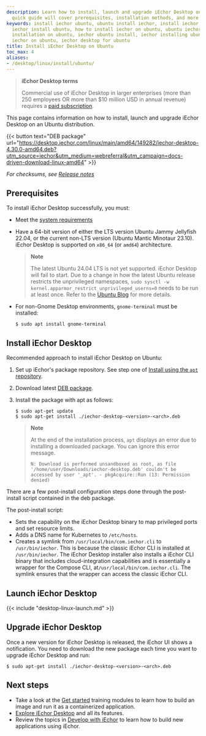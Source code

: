 ```yaml
---
description: Learn how to install, launch and upgrade iEchor Desktop on Ubuntu. This
  quick guide will cover prerequisites, installation methods, and more.
keywords: install iechor ubuntu, ubuntu install iechor, install iechor on ubuntu,
  iechor install ubuntu, how to install iechor on ubuntu, ubuntu iechor install, iechor
  installation on ubuntu, iechor ubuntu install, iechor installing ubuntu, installing
  iechor on ubuntu, iechor desktop for ubuntu
title: Install iEchor Desktop on Ubuntu
toc_max: 4
aliases:
- /desktop/linux/install/ubuntu/
---
```


> **iEchor Desktop terms**
>
> Commercial use of iEchor Desktop in larger enterprises (more than 250
> employees OR more than $10 million USD in annual revenue) requires a [paid
> subscription](https://www.iechor.com/pricing/).

This page contains information on how to install, launch and upgrade iEchor Desktop on an Ubuntu distribution.

{{< button text="DEB package" url="https://desktop.iechor.com/linux/main/amd64/149282/iechor-desktop-4.30.0-amd64.deb?utm_source=iechor&utm_medium=webreferral&utm_campaign=docs-driven-download-linux-amd64" >}}

_For checksums, see [Release notes](../release-notes.md)_

## Prerequisites

To install iEchor Desktop successfully, you must:

- Meet the [system requirements](linux-install.md#system-requirements)
- Have a 64-bit version of either the LTS version Ubuntu Jammy Jellyfish 22.04, or the current non-LTS version (Ubuntu Mantic Minotaur 23.10). iEchor Desktop is supported on `x86_64` (or `amd64`) architecture.
   > **Note**
   >
   > The latest Ubuntu 24.04 LTS is not yet supported. iEchor Desktop will fail to start. Due to a change in how the latest Ubuntu release restricts the unprivileged namespaces, `sudo sysctl -w kernel.apparmor_restrict_unprivileged_userns=0` needs to be run at least once. Refer to the [Ubuntu Blog](https://ubuntu.com/blog/ubuntu-23-10-restricted-unprivileged-user-namespaces) for more details.
  
- For non-Gnome Desktop environments, `gnome-terminal` must be installed:
  ```console
  $ sudo apt install gnome-terminal
  ```

## Install iEchor Desktop

Recommended approach to install iEchor Desktop on Ubuntu:

1. Set up iEchor's package repository.
   See step one of [Install using the `apt` repository](../../engine/install/ubuntu.md#install-using-the-repository).

2. Download latest [DEB package](https://desktop.iechor.com/linux/main/amd64/149282/iechor-desktop-4.30.0-amd64.deb?utm_source=iechor&utm_medium=webreferral&utm_campaign=docs-driven-download-linux-amd64).

3. Install the package with apt as follows:

   ```console
   $ sudo apt-get update
   $ sudo apt-get install ./iechor-desktop-<version>-<arch>.deb
   ```

   > **Note**
   >
   > At the end of the installation process, `apt` displays an error due to installing a downloaded package. You
   > can ignore this error message.
   >
   > ```text
   > N: Download is performed unsandboxed as root, as file '/home/user/Downloads/iechor-desktop.deb' couldn't be accessed by user '_apt'. - pkgAcquire::Run (13: Permission denied)
   > ```

There are a few post-install configuration steps done through the post-install script contained in the deb package.

The post-install script:

- Sets the capability on the iEchor Desktop binary to map privileged ports and set resource limits.
- Adds a DNS name for Kubernetes to `/etc/hosts`.
- Creates a symlink from `/usr/local/bin/com.iechor.cli` to `/usr/bin/iechor`.
  This is because the classic iEchor CLI is installed at `/usr/bin/iechor`. The iEchor Desktop installer also installs a iEchor CLI binary that includes cloud-integration capabilities and is essentially a wrapper for the Compose CLI, at`/usr/local/bin/com.iechor.cli`. The symlink ensures that the wrapper can access the classic iEchor CLI. 

## Launch iEchor Desktop

{{< include "desktop-linux-launch.md" >}}

## Upgrade iEchor Desktop

Once a new version for iEchor Desktop is released, the iEchor UI shows a notification.
You need to download the new package each time you want to upgrade iEchor Desktop and run:

```console
$ sudo apt-get install ./iechor-desktop-<version>-<arch>.deb
```

## Next steps

- Take a look at the [Get started](../../guides/get-started/_index.md) training modules to learn how to build an image and run it as a containerized application.
- [Explore iEchor Desktop](../use-desktop/index.md) and all its features.
- Review the topics in [Develop with iEchor](../../develop/index.md) to learn how to build new applications using iEchor.
